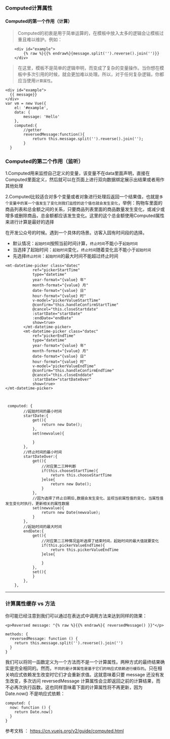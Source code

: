 ### Computed计算属性  

#### Computed的第一个作用（计算）

>Computed的初衷是用于简单运算的，在模板中放入太多的逻辑会让模板过重且难以维护。例如：
```
    <div id="example">
        {% raw %}{{% endraw%}{message.split('').reverse().join('')}}
    </div>
```
>在这里，模板不是简单的逻辑申明，而变成了复杂的变量操作。当你想在模板中多次引用的时候，就会更加难以处理。所以，对于任何复杂逻辑，你都应当使用`计算属性`。

```
<div id="example">
  {{ message}}
</div>
var vm = new Vue({
    el: '#example',
    data: {
        message: 'Hello'
    },
    computed:{
        //getter
        reversedMessage:function(){
            return this.message.split('').reverse().join('');
        }
  }
```  

### Computed的第二个作用（监听）
1.Computed用来监控自己定义的变量，该变量不在data里面声明，直接在Computed里面定义，然后就可以在页面上进行双向数据绑定展示出结果或者用作其他处理  

2.Computed比较适合对多个变量或者对象进行处理后返回一个结果值，也就是`多个变量中的某一个值发生了变化则我们监控的这个值也就会发生变化`，举例：购物车里面的商品列表和总金额之间的关系，只要商品列表里面的商品数量发生变化，或减少或增多或删除商品，总金额都应该发生变化。这里的这个总金额使用Computed属性来进行计算是最好的选择 

在开发公众号的时候。遇到一个具体的场景。访客入园有时间段的选择。  

* 默认情况：`起始时间`按照当前时间计算，`终止时间`不能小于`起始时间`
* 当选择了起始时间：`起始时间`变化，`终止时间`随着变化且不能小于`起始时间`
* 先选择`终止时间`：`起始时间`的最大时间不能超过终止时间

```
<mt-datetime-picker class="datec"
            ref="pickerStartTime" 
            type="datetime" 
            year-format="{value} 年"
            month-format="{value} 月"
            date-format="{value} 日"
            hour-format="{value} 时"
            v-model="pickerValueStartTime"
            @confirm="this.handleConfirmStartTime"
            @cancel="this.closeStartdate"
            :startDate="startDate"
            :endDate="endDate"
            show=true>
        </mt-datetime-picker>
        <mt-datetime-picker class="datec"
            ref="pickerEndTime" 
            type="datetime" 
            year-format="{value} 年"
            month-format="{value} 月"
            date-format="{value} 日"
            hour-format="{value} 时"
            v-model="pickerValueEndTime"
            @confirm="this.handleConfirmEndTime"
            @cancel="this.closeEnddate"
            :startDate="startDateOver"
            show=true>
</mt-datetime-picker>



 computed: {
        //起始时间的最小时间
        startDate:{
            get(){
                return new Date();
            },
            set(newvalue){
                
            }
        },
        //终止时间的最小时间
        startDateOver:{
            get(){
                //对应第二三种判断
                if(this.chooseStartTime){
                    return this.chooseStartTime
                }else{
                    return new Date();
                }
            },
            //因为选择了终止日期后,数据会发生变化、监视当前属性值的变化，当属性值发生变化时执行，更新相关的属性数据
            set(newvalue){
                return new Date(newvalue);
            }
        },
        //起始时间的最大时间
        endDate:{
            get(){
                //对应第二三种情况监听选择了结束时间，起始时间的最大值就要变化
                if(this.pickerValueEndTime){
                    return this.pickerValueEndTime
                }else{

                }
            },
            set(){
            }
        },
    },

```  

---

### 计算属性缓存 vs 方法
你可能已经注意到我们可以通过在表达式中调用方法来达到同样的效果：
```
<p>Reversed message: "{% raw %}{{% endraw%}{ reversedMessage() }}"</p>
```

```
methods: {
  reversedMessage: function () {
    return this.message.split('').reverse().join('')
  }
}

```
我们可以将同一函数定义为一个方法而不是一个计算属性。两种方式的最终结果确实是完全相同的。然而，`不同的是计算属性是基于它们的响应式依赖进行缓存的`。只在相关响应式依赖发生改变时它们才会重新求值。这就意味着只要 message 还没有发生改变，多次访问 reversedMessage 计算属性会立即返回之前的计算结果，而不必再次执行函数。这也同样意味着下面的计算属性将不再更新，因为 Date.now() 不是响应式依赖：
```
computed: {
  now: function () {
    return Date.now()
  }
}
```

参考文档 ： https://cn.vuejs.org/v2/guide/computed.html
